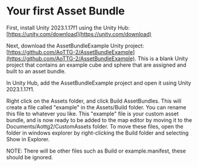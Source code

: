# Your first Asset Bundle

First, install Unity 2023.1.17f1 using the Unity Hub: [https://unity.com/download](https://unity.com/download)

Next, download the AssetBundleExample Unity project: [https://github.com/AoTTG-2/AssetBundleExample](https://github.com/AoTTG-2/AssetBundleExample). This is a blank Unity project that contains an example cube and sphere that are assigned and built to an asset bundle.

In Unity Hub, add the AssetBundleExample project and open it using Unity 2023.1.17f1.

Right click on the Assets folder, and click Build AssetBundles. This will create a file called "example" in the Assets/Build folder. You can rename this file to whatever you like. This "example" file is your custom asset bundle, and is now ready to be added to the map editor by moving it to the Documents/Aottg2/CustomAssets folder. To move these files, open the folder in windows explorer by right-clicking the Build folder and selecting Show in Explorer.

NOTE: There will be other files such as Build or example.manifest, these should be ignored.
